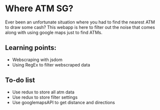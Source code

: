 # Where ATM SG?

Ever been an unfortunate situation where you had to find the nearest ATM to draw some cash? This webapp is here to filter out the noise that comes along with using google maps just to find ATMs.

## Learning points:

- Webscraping with jsdom
- Using RegEx to filter webscraped data

## To-do list

- Use redux to store all atm data
- Use redux to store filter settings
- Use googlemapsAPI to get distance and directions
